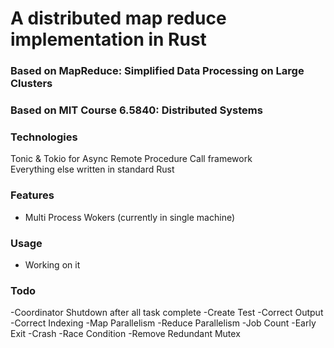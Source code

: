 # A distributed map reduce implementation in Rust
### Based on MapReduce: Simplified Data Processing on Large Clusters
### Based on MIT Course 6.5840: Distributed Systems

### Technologies 
Tonic & Tokio for Async Remote Procedure Call framework  
Everything else written in standard Rust  

### Features
- Multi Process Wokers (currently in single machine)  

### Usage
- Working on it

### Todo  
-Coordinator Shutdown after all task complete
-Create Test
  -Correct Output
  -Correct Indexing
  -Map Parallelism
  -Reduce Parallelism
  -Job Count
  -Early Exit
  -Crash
  -Race Condition
-Remove Redundant Mutex
